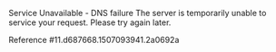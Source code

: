 Service Unavailable - DNS failure The server is temporarily unable to service your request. Please try again later.

Reference #11.d687668.1507093941.2a0692a
